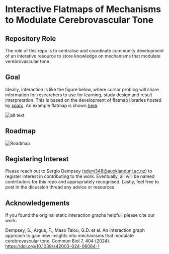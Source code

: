 # Interactive Flatmaps of Mechanisms to Modulate Cerebrovascular Tone
## Repository Role
The role of this repo is to centralise and coordinate community development of an interative resource to store knowledge on mechanisms that modulate verebrovascular tone.

## Goal
Ideally, interaction is like the figure below, where cursor probing will share information for researchers to use for learning, study design and result interpretation. This is based on the development of flatmap libraries hosted by [sparc](sparc.science). An example flatmap is shown [here](https://sparc.science/maps?type=ac).

![alt text](https://github.com/ABI-Animus-Laboratory/Blank/blob/main/images/GithubCVTImage.jpg)

## Roadmap
![Roadmap](https://github.com/ABI-Animus-Laboratory/Blank/assets/108192400/d4e06182-9360-4a5f-b3fc-5da6e022de30)

## Registering Interest
Please reach out to Sergio Dempsey (sdem348@aucklanduni.ac.nz) to register interest in contributing to the work. Eventually, all will be named contributors for this repo and appropriately recognised. Lastly, feel free to post in the dicussion thread any advice or resources 

## Acknowledgements
If you found the original static interaction graphs helpful, please cite our work:

Dempsey, S., Argus, F., Maso Talou, G.D. et al. An interaction graph approach to gain new insights into mechanisms that modulate cerebrovascular tone. Commun Biol 7, 404 (2024). https://doi.org/10.1038/s42003-024-06064-1
